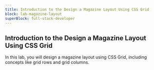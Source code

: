 ```yaml
---
title: Introduction to the Design a Magazine Layout Using CSS Grid
block: lab-magazine-layout
superBlock: full-stack-developer
---
```


## Introduction to the Design a Magazine Layout Using CSS Grid

In this lab, you will design a magazine layout using CSS Grid, including concepts like grid rows and grid columns.
